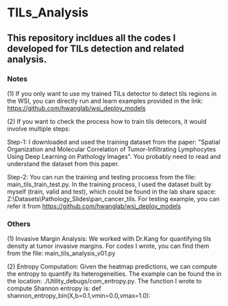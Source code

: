 # TILs_Analysis
## This repository incldues all the codes I developed for TILs detection and related analysis. 

### Notes
(1) If you only want to use my trained TILs detector to detect tils regions in the WSI, you can directly run and learn examples provided in the link: https://github.com/hwanglab/wsi_deploy_models

(2) If you want to check the process how to train tils detecors, it would involve multiple steps: 
    
Step-1: I downloaded and used the training dataset from the paper: "Spatial Organization and Molecular Correlation of Tumor-Infiltrating Lymphocytes Using Deep Learning on Pathology Images". You probably need to read and understand the dataset from this paper.

Step-2: You can run the training and testing procoess from the file: main_tils_train_test.py. In the training process, I used the dataset built by myself (train, valid and test), which could be found in the lab share space: Z:\Datasets\Pathology_Slides\pan_cancer_tils. For testing example, you can refer it from https://github.com/hwanglab/wsi_deploy_models

### Others
(1) Invasive Margin Analysis: We worked with Dr.Kang for quantifying tils density at tumor invasive margins. For codes I wrote, you can find them from the file: main_tils_analysis_v01.py

(2) Entropy Computation: Given the heatmap predictions, we can compute the entropy to quantify its heterogeneities. The example can be found the in the location: ./Utility_debugs/com_entropy.py. The function I wrote to compute Shannon entropy is: def shannon_entropy_bin(X,b=0.1,vmin=0.0,vmax=1.0):

